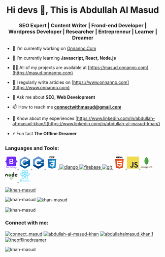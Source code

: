 <h1 align="center">Hi devs 👋, This is Abdullah Al Masud</h1>
<h3 align="center">SEO Expert | Content Writer | Frond-end Developer | Wordpress Developer | Researcher | Entrepreneur | Learner | Dreamer</h3>

- 🔭 I’m currently working on [Onnanno.Com](https://www.onnanno.com)

- 🌱 I’m currently learning **Javascript, React, Node.js**

- 👨‍💻 All of my projects are available at [https://masud.onnanno.com](https://masud.onnanno.com)

- 📝 I regularly write articles on [https://www.onnanno.com](https://www.onnanno.com)

- 💬 Ask me about **SEO, Web Development**

- 📫 How to reach me **connectwithmasud@gmail.com**

- 📄 Know about my experiences [https://www.linkedin.com/in/abdullah-al-masud-khan/](https://www.linkedin.com/in/abdullah-al-masud-khan/)

- ⚡ Fun fact **The Offline Dreamer**

<h3 align="left">Languages and Tools:</h3>
<p align="left"> <a href="https://getbootstrap.com" target="_blank" rel="noreferrer"> <img src="https://raw.githubusercontent.com/devicons/devicon/master/icons/bootstrap/bootstrap-plain-wordmark.svg" alt="bootstrap" width="40" height="40"/> </a> <a href="https://www.cprogramming.com/" target="_blank" rel="noreferrer"> <img src="https://raw.githubusercontent.com/devicons/devicon/master/icons/c/c-original.svg" alt="c" width="40" height="40"/> </a> <a href="https://www.w3schools.com/cpp/" target="_blank" rel="noreferrer"> <img src="https://raw.githubusercontent.com/devicons/devicon/master/icons/cplusplus/cplusplus-original.svg" alt="cplusplus" width="40" height="40"/> </a> <a href="https://www.w3schools.com/css/" target="_blank" rel="noreferrer"> <img src="https://raw.githubusercontent.com/devicons/devicon/master/icons/css3/css3-original-wordmark.svg" alt="css3" width="40" height="40"/> </a> <a href="https://www.djangoproject.com/" target="_blank" rel="noreferrer"> <img src="https://cdn.worldvectorlogo.com/logos/django.svg" alt="django" width="40" height="40"/> </a> <a href="https://firebase.google.com/" target="_blank" rel="noreferrer"> <img src="https://www.vectorlogo.zone/logos/firebase/firebase-icon.svg" alt="firebase" width="40" height="40"/> </a> <a href="https://git-scm.com/" target="_blank" rel="noreferrer"> <img src="https://www.vectorlogo.zone/logos/git-scm/git-scm-icon.svg" alt="git" width="40" height="40"/> </a> <a href="https://www.w3.org/html/" target="_blank" rel="noreferrer"> <img src="https://raw.githubusercontent.com/devicons/devicon/master/icons/html5/html5-original-wordmark.svg" alt="html5" width="40" height="40"/> </a> <a href="https://developer.mozilla.org/en-US/docs/Web/JavaScript" target="_blank" rel="noreferrer"> <img src="https://raw.githubusercontent.com/devicons/devicon/master/icons/javascript/javascript-original.svg" alt="javascript" width="40" height="40"/> </a> <a href="https://www.mongodb.com/" target="_blank" rel="noreferrer"> <img src="https://raw.githubusercontent.com/devicons/devicon/master/icons/mongodb/mongodb-original-wordmark.svg" alt="mongodb" width="40" height="40"/> </a> <a href="https://nodejs.org" target="_blank" rel="noreferrer"> <img src="https://raw.githubusercontent.com/devicons/devicon/master/icons/nodejs/nodejs-original-wordmark.svg" alt="nodejs" width="40" height="40"/> </a> <a href="https://reactjs.org/" target="_blank" rel="noreferrer"> <img src="https://raw.githubusercontent.com/devicons/devicon/master/icons/react/react-original-wordmark.svg" alt="react" width="40" height="40"/> </a> </p>


<p align="left"> <a href="https://github.com/ryo-ma/github-profile-trophy"><img src="https://github-profile-trophy.vercel.app/?username=khan-masud&theme=onedark" alt="khan-masud" /></a> </p>

<p><img align="left" src="https://github-readme-stats.vercel.app/api/top-langs?username=khan-masud&show_icons=true&theme=dark&locale=en&layout=compact" alt="khan-masud" /></p>

<p>&nbsp;<img align="center" src="https://github-readme-stats.vercel.app/api?username=khan-masud&show_icons=true&theme=dark&locale=en" alt="khan-masud" /></p>

<p><img align="center" src="https://github-readme-streak-stats.herokuapp.com/?user=khan-masud&theme=dark" alt="khan-masud" /></p>

<h3 align="left">Connect with me:</h3>
<p align="left">
<a href="https://twitter.com/connect_masud" target="blank"><img align="center" src="https://raw.githubusercontent.com/rahuldkjain/github-profile-readme-generator/master/src/images/icons/Social/twitter.svg" alt="connect_masud" height="30" width="40" /></a>
<a href="https://linkedin.com/in/abdullah-al-masud-khan" target="blank"><img align="center" src="https://raw.githubusercontent.com/rahuldkjain/github-profile-readme-generator/master/src/images/icons/Social/linked-in-alt.svg" alt="abdullah-al-masud-khan" height="30" width="40" /></a>
<a href="https://fb.com/abdullahalmasud.khan.1" target="blank"><img align="center" src="https://raw.githubusercontent.com/rahuldkjain/github-profile-readme-generator/master/src/images/icons/Social/facebook.svg" alt="abdullahalmasud.khan.1" height="30" width="40" /></a>
<a href="https://instagram.com/theofflinedreamer" target="blank"><img align="center" src="https://raw.githubusercontent.com/rahuldkjain/github-profile-readme-generator/master/src/images/icons/Social/instagram.svg" alt="theofflinedreamer" height="30" width="40" /></a>
</p>

<p align="left"> <img src="https://komarev.com/ghpvc/?username=khan-masud&label=Profile%20views&color=b1b40e&style=flat" alt="khan-masud" /> </p>




